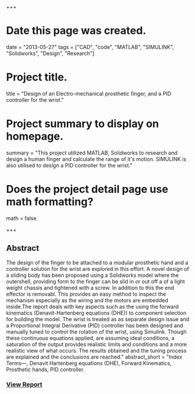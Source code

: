+++
# Date this page was created.
date = "2013-05-27"
tags = ["CAD", "code", "MATLAB", "SIMULINK", "Solidworks", "Design", "Research"]

# Project title.
title = "Design of an Electro-mechanical prosthetic finger, and a PID controller for the wrist."

# Project summary to display on homepage.
summary = "This project utilized MATLAB, Solidworks to research and design a human finger and calculate the range of it's motion. SIMULINK is also utilised to design a PID controller for the wrist."

# Does the project detail page use math formatting?
math = false

+++

## Abstract

The design of the finger to be attached to a modular prosthetic hand and a controller solution for the wrist are explored in this effort. A novel design of a sliding body has been proposed using a Solidworks model where the outershell, providing form to the finger can be slid in or out off a of a light weight chassis and tightened with a screw. In addition to this the end effector is removabl. This provides an easy method to inspect the mechanism especially as the wiring and the motors are embedded inside.The report deals with key aspects such as the using the forward kinematics (Denavit-Hartenberg equations (DHE)) to component selection for building the model. The wrist is treated as as separate design issue and a Proportional Integral Derivative (PID) controller has been designed and manually tuned to control the rotation of the wrist, using Simulink. Though these continuous equations applied, are assuming ideal conditions, a saturation of the output provides realistic limits and conditions and a more realistic view of what occurs. The results obtained and the tuning process are explained and the conclusions are reached."
abstract_short = "Index Terms—, Denavit Hartenberg equations (DHE), Forward Kinematics, Prosthetic hands, PID controller.

### [View Report](/files/Kinematic-design-finger.pdf "Detailed project report")
